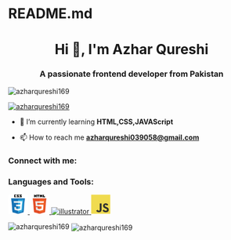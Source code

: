 # README.md<h1 align="center">Hi 👋, I'm Azhar Qureshi</h1>
<h3 align="center">A passionate frontend developer from Pakistan</h3>

<p align="left"> <img src="https://komarev.com/ghpvc/?username=azharqureshi169&label=Profile%20views&color=0e75b6&style=flat" alt="azharqureshi169" /> </p>

<p align="left"> <a href="https://github.com/ryo-ma/github-profile-trophy"><img src="https://github-profile-trophy.vercel.app/?username=azharqureshi169" alt="azharqureshi169" /></a> </p>

- 🌱 I’m currently learning **HTML,CSS,JAVAScript**

- 📫 How to reach me **azharqureshi039058@gmail.com**

<h3 align="left">Connect with me:</h3>
<p align="left">
</p>

<h3 align="left">Languages and Tools:</h3>
<p align="left"> <a href="https://www.w3schools.com/css/" target="_blank" rel="noreferrer"> <img src="https://raw.githubusercontent.com/devicons/devicon/master/icons/css3/css3-original-wordmark.svg" alt="css3" width="40" height="40"/> </a> <a href="https://www.w3.org/html/" target="_blank" rel="noreferrer"> <img src="https://raw.githubusercontent.com/devicons/devicon/master/icons/html5/html5-original-wordmark.svg" alt="html5" width="40" height="40"/> </a> <a href="https://www.adobe.com/in/products/illustrator.html" target="_blank" rel="noreferrer"> <img src="https://www.vectorlogo.zone/logos/adobe_illustrator/adobe_illustrator-icon.svg" alt="illustrator" width="40" height="40"/> </a> <a href="https://developer.mozilla.org/en-US/docs/Web/JavaScript" target="_blank" rel="noreferrer"> <img src="https://raw.githubusercontent.com/devicons/devicon/master/icons/javascript/javascript-original.svg" alt="javascript" width="40" height="40"/> </a> </p>

<p><img align="left" src="https://github-readme-stats.vercel.app/api/top-langs?username=azharqureshi169&show_icons=true&locale=en&layout=compact" alt="azharqureshi169" /></p>

<p>&nbsp;<img align="center" src="https://github-readme-stats.vercel.app/api?username=azharqureshi169&show_icons=true&locale=en" alt="azharqureshi169" /></p>
